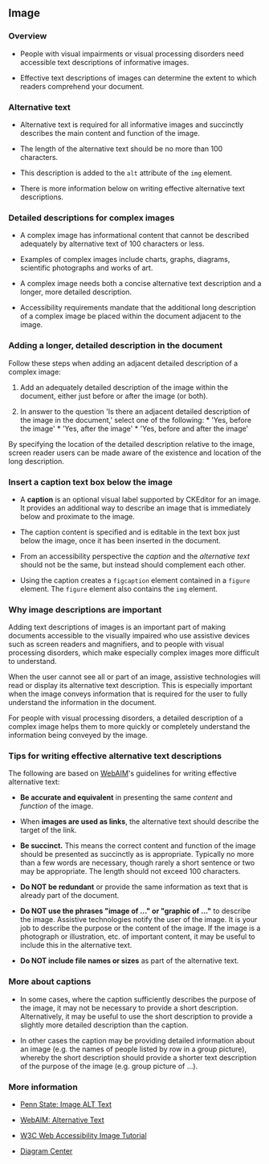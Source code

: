 ## Image

### Overview

* People with visual impairments or visual processing disorders need
  accessible text descriptions of informative images.

* Effective text descriptions of images can determine the extent to which
  readers comprehend your document.

### Alternative text

* Alternative text is required for all informative images and succinctly
  describes the main content and function of the image.

* The length of the alternative text should be no more than 100 characters.

* This description is added to the `alt` attribute of the `img` element.

* There is more information below on writing effective alternative text
  descriptions.

### Detailed descriptions for complex images

* A complex image has informational content that cannot be described adequately
  by alternative text of 100 characters or less.

* Examples of complex images include charts, graphs, diagrams, scientific
  photographs and works of art.

* A complex image needs both a concise alternative text description and a
  longer, more detailed description.

* Accessibility requirements mandate that the additional long description of
  a complex image be placed within the document adjacent to the image.

### Adding a longer, detailed description in the document

Follow these steps when adding an adjacent detailed description of a complex
image:

1. Add an adequately detailed description of the image within the document,
   either just before or after the image (or both).

1. In answer to the question 'Is there an adjacent detailed description of the
   image in the document,' select one of the following:
       * 'Yes, before the image'
       * 'Yes, after the image'
       * 'Yes, before and after the image'

By specifying the location of the detailed description relative to the image,
screen reader users can be made aware of the existence and location of the
long description.

### Insert a caption text box below the image

* A **caption** is an optional visual label supported by CKEditor for an image.
  It provides an additional way to describe an image that is immediately below
  and proximate to the image.

* The caption content is specified and is editable in the text box just below
  the image, once it has been inserted in the document.

* From an accessibility perspective the *caption* and the *alternative text*
  should not be the same, but instead should complement each other.

* Using the caption creates a `figcaption` element contained in a `figure`
  element. The `figure` element also contains the `img` element.

### Why image descriptions are important

Adding text descriptions of images is an important part of making documents
accessible to the visually impaired who use assistive devices such as screen
readers and magnifiers, and to people with visual processing disorders, which
make especially complex images more difficult to understand.

When the user cannot see all or part of an image, assistive technologies will
read or display its alternative text description. This is especially important
when the image conveys information that is required for the user to fully
understand the information in the document.

For people with visual processing disorders, a detailed description of a
complex image helps them to more quickly or completely understand the
information being conveyed by the image.

### Tips for writing effective alternative text descriptions

The following are based on <a href="https://webaim.org">WebAIM</a>'s
guidelines for writing effective alternative text:

* **Be accurate and equivalent** in presenting the same *content* and
  *function* of the image.

* When **images are used as links**, the alternative text should describe the
  target of the link.

* **Be succinct.** This means the correct content and function of the image
  should be presented as succinctly as is appropriate. Typically no more than
  a few words are necessary, though rarely a short sentence or two may be
  appropriate. The length should not exceed 100 characters.

* **Do NOT be redundant** or provide the same information as text that is
  already part of the document.

* **Do NOT use the phrases "image of ..." or "graphic of ..."** to describe
  the image. Assistive technologies notify the user of the image.  It is your
  job to describe the purpose or the content of the image.  If the image is a
  photograph or illustration, etc. of important content, it may be useful to
  include this in the alternative text.

* **Do NOT include file names or sizes** as part of the alternative text.

### More about captions

* In some cases, where the caption sufficiently describes the purpose of the
  image, it may not be necessary to provide a short description. Alternatively,
  it may be useful to use the short description to provide a slightly more
  detailed description than the caption.

* In other cases the caption may be providing detailed information about an
  image (e.g. the names of people listed by row in a group picture), whereby
  the short description should provide a shorter text description of the
  purpose of the image (e.g. group picture of ...).

### More information

* <a href="http://accessibility.psu.edu/images/alttext/" target="_resource">Penn State: Image ALT Text</a>

* <a href="https://webaim.org/techniques/alttext/" target="_resource">WebAIM: Alternative Text</a>

* <a href="https://www.w3.org/WAI/tutorials/images/">W3C Web Accessibility Image Tutorial</a>

* <a href="http://diagramcenter.org/" target="_resource">Diagram Center</a>
